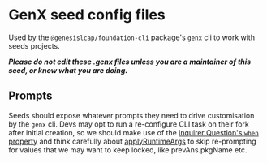# GenX seed config files

Used by the `@genesislcap/foundation-cli` package's `genx` cli to work with seeds projects.

_**Please do not edit these .genx files unless you are a maintainer of this seed, or know what you are doing.**_

## Prompts

Seeds should expose whatever prompts they need to drive customisation by the `genx` cli. Devs may opt to run a
re-configure CLI task on their fork after initial creation, so we should make use of the [inquirer Question's `when`
property](https://github.com/SBoudrias/Inquirer.js#questions) and think carefully about
[applyRuntimeArgs](prompts/index.js) to skip re-prompting for values that we may want to keep locked, like
prevAns.pkgName etc.
